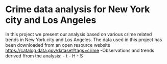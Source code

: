 # Crime data analysis for New York city and Los Angeles
In this project we present our analysis based on various crime related trends in New York city and Los Angeles. The data used in this project has been downloaded from an open resource website https://catalog.data.gov/dataset?tags=crime
  -Observations and trends derived ffrom the analysis:
    - t 
    - H
    - S
